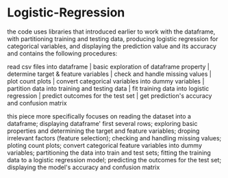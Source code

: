 # Logistic-Regression
the code uses libraries that introduced earlier to work with the dataframe, with partitioning training and testing data, producing logistic regression for categorical variables, and displaying the prediction value and its accuracy and contains the following procedures:

read csv files into dataframe | basic exploration of dataframe property | determine target & feature variables | check and handle missing values | plot count plots | convert categorical variables into dummy variables | partition data into training and testing data | fit training data into logistic regression | predict outcomes for the test set | get prediction's accuracy and confusion matrix

this piece more specifically focuses on reading the dataset into a dataframe; displaying dataframe' first several rows; exploring basic properties and determining the target and feature variables; droping irrelevant factors (feature selection); checking and handling missing values; ploting count plots; convert categorical feature variables into dummy variables; partitioning the data into train and test sets; fitting the training data to a logistic regression model; predicting the outcomes for the test set; displaying the model's accuracy and confusion matrix

